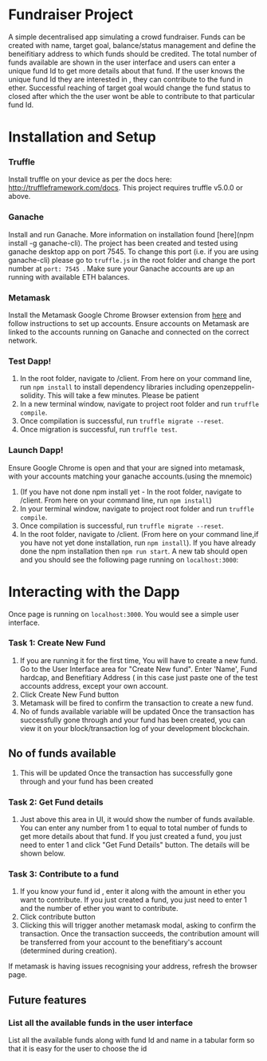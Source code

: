 # Fundraiser Project
A simple decentralised app simulating a crowd fundraiser. Funds can be created with name, target goal, balance/status management and define the beneifitiary address to which funds should be credited. The total number of funds available are shown in the user interface and users can enter a unique fund Id to get more details about that fund. If the user knows the unique fund Id they are interested in , they can contribute to the fund in ether. Successful reaching of target goal would change the fund status to closed after which the the user wont be able to contribute to that particular fund Id.

# Installation and Setup

### Truffle
Install truffle on your device as per the docs here: http://truffleframework.com/docs. This project requires truffle v5.0.0 or above.

### Ganache
Install and run Ganache. More information on installation found [here](npm install -g ganache-cli).
The project has been created and tested using ganache desktop app on port 7545. To change this port (i.e. if you are using ganache-cli) please go to ```truffle.js``` in the root folder and change the port number at ```port: 7545 ```. Make sure your Ganache accounts are up an running with available ETH balances.

### Metamask
Install the Metamask Google Chrome Browser extension from [here](https://chrome.google.com/webstore/detail/metamask/nkbihfbeogaeaoehlefnkodbefgpgknn?hl=en) and follow instructions to set up accounts. Ensure accounts on Metamask are linked to the accounts running on Ganache and connected on the correct network.

### Test Dapp!
1. In the root folder, navigate to /client. From here on your command line, run ```npm install``` to install dependency libraries including openzeppelin-solidity. This will take a few minutes. Please be patient
2. In a new terminal window, navigate to project root folder and run ```truffle compile```.
3.  Once compilation is successful, run ```truffle migrate --reset```.
3. Once migration is successful, run ```truffle test```.

### Launch Dapp!
Ensure Google Chrome is open and that your are signed into metamask, with your accounts matching your ganache accounts.(using the mnemoic)
1. (If you  have not done npm install yet - In the root folder, navigate to /client. From here on your command line, run ```npm install```)
2. In your terminal window, navigate to project root folder and run ```truffle compile```.
3.  Once compilation is successful, run ```truffle migrate --reset```.
4. In the root folder, navigate to /client. (From here on your command line,if you have not yet done installation, run ```npm install```). If you have already done the npm installation then ```npm run start```. A new tab should open and you should see the following page running on ```localhost:3000```:


# Interacting with the Dapp

Once page is running on ```localhost:3000```. You would see a simple user interface. 
### Task 1: Create New Fund

1. If you are running it for the first time, You will have to create a new fund. Go to the User Interface area for "Create New fund". Enter 'Name', Fund hardcap, and Benefitiary Address ( in this case just paste one of the test accounts address, except your own account. 
2. Click Create New Fund button 
3. Metamask will be fired to confirm the transaction to create a new fund.
4. No of funds available variable will be updated Once the transaction has successfully gone through and your fund has been created, you can view it on your block/transaction log of your development blockchain.

## No of funds available
1. This will be updated Once the transaction has successfully gone through and your fund has been created

### Task 2: Get Fund details
1. Just above this area in UI, it would show the number of funds available. You can enter any number from 1 to equal to total number of funds to get more details about that fund. If you just created a fund, you just need to enter 1 and click "Get Fund Details" button.  The details will be shown below.

### Task 3: Contribute to a fund
1. If you know your fund id , enter it along with the amount in ether you want to contribute. If you just created a fund, you just need to enter 1 and the number of ether you want to contribute.
2. Click contribute button 
3. Clicking this will trigger another metamask modal, asking to confirm the transaction. Once the transaction succeeds, the contribution  amount will be transferred from your account to the benefitiary's account (determined during creation).

If metamask is having issues recognising your address, refresh the browser page.

## Future features
### List all the available funds in the user interface 
List all the available funds along with fund Id and name in a tabular form so that it is easy for the user to choose the id
